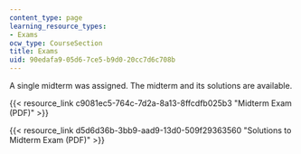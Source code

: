 ```yaml
---
content_type: page
learning_resource_types:
- Exams
ocw_type: CourseSection
title: Exams
uid: 90edafa9-05d6-7ce5-b9d0-20cc7d6c708b
---
```


A single midterm was assigned. The midterm and its solutions are available.

{{< resource_link c9081ec5-764c-7d2a-8a13-8ffcdfb025b3 "Midterm Exam (PDF)" >}}

{{< resource_link d5d6d36b-3bb9-aad9-13d0-509f29363560 "Solutions to Midterm Exam (PDF)" >}}